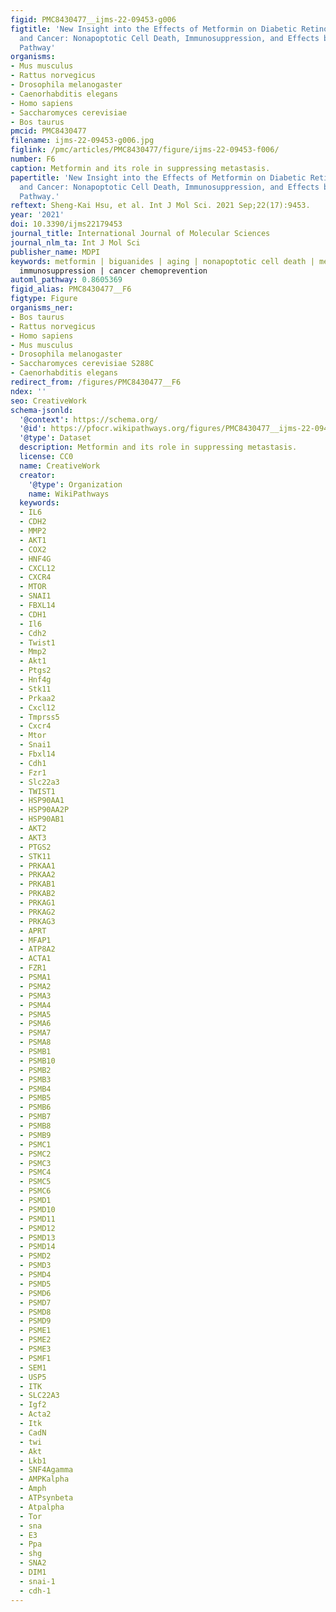 ```yaml
---
figid: PMC8430477__ijms-22-09453-g006
figtitle: 'New Insight into the Effects of Metformin on Diabetic Retinopathy, Aging
  and Cancer: Nonapoptotic Cell Death, Immunosuppression, and Effects beyond the AMPK
  Pathway'
organisms:
- Mus musculus
- Rattus norvegicus
- Drosophila melanogaster
- Caenorhabditis elegans
- Homo sapiens
- Saccharomyces cerevisiae
- Bos taurus
pmcid: PMC8430477
filename: ijms-22-09453-g006.jpg
figlink: /pmc/articles/PMC8430477/figure/ijms-22-09453-f006/
number: F6
caption: Metformin and its role in suppressing metastasis.
papertitle: 'New Insight into the Effects of Metformin on Diabetic Retinopathy, Aging
  and Cancer: Nonapoptotic Cell Death, Immunosuppression, and Effects beyond the AMPK
  Pathway.'
reftext: Sheng-Kai Hsu, et al. Int J Mol Sci. 2021 Sep;22(17):9453.
year: '2021'
doi: 10.3390/ijms22179453
journal_title: International Journal of Molecular Sciences
journal_nlm_ta: Int J Mol Sci
publisher_name: MDPI
keywords: metformin | biguanides | aging | nonapoptotic cell death | metastasis |
  immunosuppression | cancer chemoprevention
automl_pathway: 0.8605369
figid_alias: PMC8430477__F6
figtype: Figure
organisms_ner:
- Bos taurus
- Rattus norvegicus
- Homo sapiens
- Mus musculus
- Drosophila melanogaster
- Saccharomyces cerevisiae S288C
- Caenorhabditis elegans
redirect_from: /figures/PMC8430477__F6
ndex: ''
seo: CreativeWork
schema-jsonld:
  '@context': https://schema.org/
  '@id': https://pfocr.wikipathways.org/figures/PMC8430477__ijms-22-09453-g006.html
  '@type': Dataset
  description: Metformin and its role in suppressing metastasis.
  license: CC0
  name: CreativeWork
  creator:
    '@type': Organization
    name: WikiPathways
  keywords:
  - IL6
  - CDH2
  - MMP2
  - AKT1
  - COX2
  - HNF4G
  - CXCL12
  - CXCR4
  - MTOR
  - SNAI1
  - FBXL14
  - CDH1
  - Il6
  - Cdh2
  - Twist1
  - Mmp2
  - Akt1
  - Ptgs2
  - Hnf4g
  - Stk11
  - Prkaa2
  - Cxcl12
  - Tmprss5
  - Cxcr4
  - Mtor
  - Snai1
  - Fbxl14
  - Cdh1
  - Fzr1
  - Slc22a3
  - TWIST1
  - HSP90AA1
  - HSP90AA2P
  - HSP90AB1
  - AKT2
  - AKT3
  - PTGS2
  - STK11
  - PRKAA1
  - PRKAA2
  - PRKAB1
  - PRKAB2
  - PRKAG1
  - PRKAG2
  - PRKAG3
  - APRT
  - MFAP1
  - ATP8A2
  - ACTA1
  - FZR1
  - PSMA1
  - PSMA2
  - PSMA3
  - PSMA4
  - PSMA5
  - PSMA6
  - PSMA7
  - PSMA8
  - PSMB1
  - PSMB10
  - PSMB2
  - PSMB3
  - PSMB4
  - PSMB5
  - PSMB6
  - PSMB7
  - PSMB8
  - PSMB9
  - PSMC1
  - PSMC2
  - PSMC3
  - PSMC4
  - PSMC5
  - PSMC6
  - PSMD1
  - PSMD10
  - PSMD11
  - PSMD12
  - PSMD13
  - PSMD14
  - PSMD2
  - PSMD3
  - PSMD4
  - PSMD5
  - PSMD6
  - PSMD7
  - PSMD8
  - PSMD9
  - PSME1
  - PSME2
  - PSME3
  - PSMF1
  - SEM1
  - USP5
  - ITK
  - SLC22A3
  - Igf2
  - Acta2
  - Itk
  - CadN
  - twi
  - Akt
  - Lkb1
  - SNF4Agamma
  - AMPKalpha
  - Amph
  - ATPsynbeta
  - Atpalpha
  - Tor
  - sna
  - E3
  - Ppa
  - shg
  - SNA2
  - DIM1
  - snai-1
  - cdh-1
---
```

